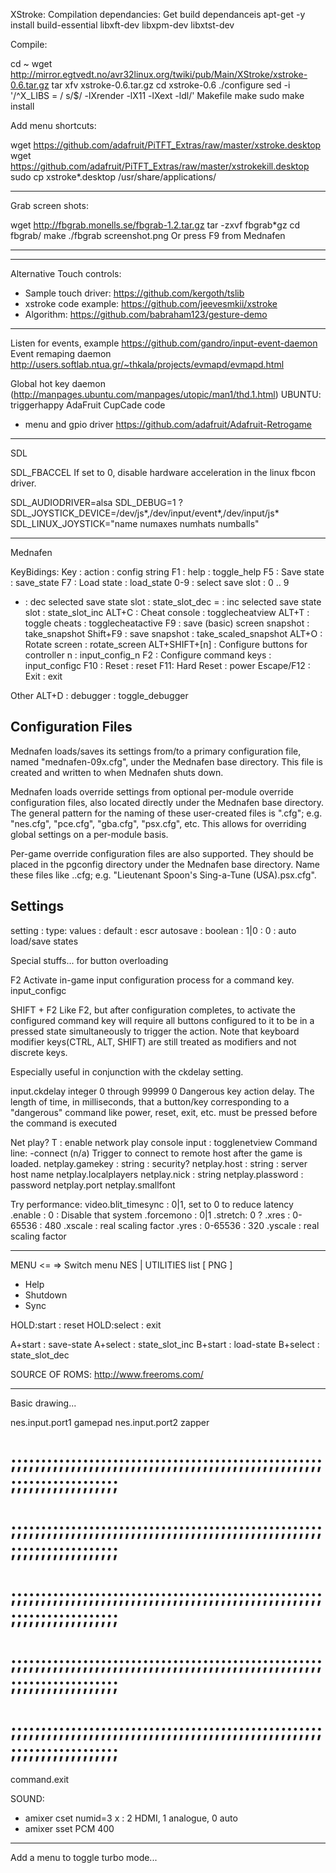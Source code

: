 
XStroke: 
Compilation dependancies:
Get build dependanceis
apt-get -y install build-essential libxft-dev libxpm-dev libxtst-dev

Compile:

cd ~
wget http://mirror.egtvedt.no/avr32linux.org/twiki/pub/Main/XStroke/xstroke-0.6.tar.gz
tar xfv xstroke-0.6.tar.gz
cd xstroke-0.6
./configure
sed -i '/^X_LIBS = / s/$/ -lXrender -lX11 -lXext -ldl/' Makefile
make
sudo make install

Add menu shortcuts:

wget https://github.com/adafruit/PiTFT_Extras/raw/master/xstroke.desktop
wget https://github.com/adafruit/PiTFT_Extras/raw/master/xstrokekill.desktop
sudo cp xstroke*.desktop /usr/share/applications/



* * *

Grab screen shots:

wget http://fbgrab.monells.se/fbgrab-1.2.tar.gz
tar -zxvf fbgrab*gz
cd fbgrab/
make
./fbgrab screenshot.png
Or press F9 from Mednafen

* * *
* * * 

Alternative Touch controls:

* Sample touch driver: https://github.com/kergoth/tslib
* xstroke code example: https://github.com/jeevesmkii/xstroke
* Algorithm: https://github.com/babraham123/gesture-demo

* * *
Listen for events, example
https://github.com/gandro/input-event-daemon
Event remaping daemon
http://users.softlab.ntua.gr/~thkala/projects/evmapd/evmapd.html

Global hot key daemon (http://manpages.ubuntu.com/manpages/utopic/man1/thd.1.html)
UBUNTU: triggerhappy
AdaFruit CupCade code
- menu and gpio driver
https://github.com/adafruit/Adafruit-Retrogame

* * *
SDL

SDL_FBACCEL
If set to 0, disable hardware acceleration in the linux fbcon driver.

SDL_AUDIODRIVER=alsa
SDL_DEBUG=1 ?
SDL_JOYSTICK_DEVICE=/dev/js*,/dev/input/event*,/dev/input/js*
SDL_LINUX_JOYSTICK="name numaxes numhats numballs"

* * * 
Mednafen

KeyBidings:
Key : action : config string
F1 : help : toggle_help
F5 : Save state : save_state
F7 : Load state : load_state
0-9 : select save slot : 0 .. 9
- : dec selected save state slot : state_slot_dec
= : inc selected save state slot : state_slot_inc
ALT+C : Cheat console : togglecheatview
ALT+T : toggle cheats : togglecheatactive
F9 : save (basic) screen snapshot : take_snapshot
Shift+F9 :  save snapshot : take_scaled_snapshot
ALT+O : Rotate screen : rotate_screen
ALT+SHIFT+[n] : Configure buttons for controller n : input_config_n
F2 : Configure command keys : input_configc
F10 : Reset : reset
F11: Hard Reset : power
Escape/F12 : Exit : exit



Other
ALT+D : debugger : toggle_debugger

## Configuration Files

Mednafen loads/saves its settings from/to a primary configuration file, named "mednafen-09x.cfg", under the Mednafen base directory. This file is created and written to when Mednafen shuts down.

Mednafen loads override settings from optional per-module override configuration files, also located directly under the Mednafen base directory. The general pattern for the naming of these user-created files is "<system>.cfg"; e.g. "nes.cfg", "pce.cfg", "gba.cfg", "psx.cfg", etc. This allows for overriding global settings on a per-module basis.

Per-game override configuration files are also supported. They should be placed in the pgconfig directory under the Mednafen base directory. Name these files like <FileBase>.<system>.cfg; e.g. "Lieutenant Spoon's Sing-a-Tune (USA).psx.cfg".

## Settings
setting : type: values : default : escr
autosave : boolean : 1|0 : 0 : auto load/save states

Special stuffs... for button overloading

F2	Activate in-game input configuration process for a command key.	input_configc

SHIFT + F2	Like F2, but after configuration completes, to activate the configured command key will require all buttons configured to it to be in a pressed state simultaneously to trigger the action. Note that keyboard modifier keys(CTRL, ALT, SHIFT) are still treated as modifiers and not discrete keys.

Especially useful in conjunction with the ckdelay setting.	

input.ckdelay	integer	0 through 99999	0	Dangerous key action delay.
The length of time, in milliseconds, that a button/key corresponding to a "dangerous" command like power, reset, exit, etc. must be pressed before the command is executed

Net play?
T : enable network play console input : togglenetview
Command line:
-connect	(n/a)	Trigger to connect to remote host after the game is loaded.
netplay.gamekey : string : security?
netplay.host : string : server host name
netplay.localplayers 
netplay.nick : string
netplay.plassword : password
netplay.port
netplay.smallfont

Try performance:
video.blit_timesync : 0|1, set to 0 to reduce latency
<system>.enable : 0 : Disable that system
<system>.forcemono : 0|1
<system>.stretch: 0  ?
<system>.xres :  0-65536 : 480
<system>.xscale : real scaling factor
<system>.yres :  0-65536 : 320
<system>.yscale : real scaling factor

**********************************************************************
MENU
<= => Switch menu
NES | UTILITIES
list [ PNG ]

- Help
- Shutdown
- Sync

HOLD:start : reset
HOLD:select : exit

A+start : save-state
A+select : state_slot_inc
B+start : load-state
B+select : state_slot_dec


SOURCE OF ROMS: http://www.freeroms.com/

* * *

Basic drawing...


nes.input.port1 gamepad
nes.input.port2 zapper

# ;;;;;;;;;;;;;;;;;;;;;;;;;;;;;;;;;;;;;;;;;;;;;;;;;;;;;;;;;;;;;;;;;;;;;;


# ;;;;;;;;;;;;;;;;;;;;;;;;;;;;;;;;;;;;;;;;;;;;;;;;;;;;;;;;;;;;;;;;;;;;;;

# ;;;;;;;;;;;;;;;;;;;;;;;;;;;;;;;;;;;;;;;;;;;;;;;;;;;;;;;;;;;;;;;;;;;;;;


# ;;;;;;;;;;;;;;;;;;;;;;;;;;;;;;;;;;;;;;;;;;;;;;;;;;;;;;;;;;;;;;;;;;;;;;


# ;;;;;;;;;;;;;;;;;;;;;;;;;;;;;;;;;;;;;;;;;;;;;;;;;;;;;;;;;;;;;;;;;;;;;;
command.exit

SOUND:
- amixer cset numid=3 <x>
x : 2 HDMI, 1 analogue, 0 auto
- amixer sset PCM 400 <max audio>

----------------------------------------------------------------------
Add a menu to toggle turbo mode...
